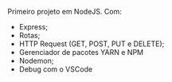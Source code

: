 Primeiro projeto em NodeJS.
Com:
- Express;
- Rotas;
- HTTP Request (GET, POST, PUT e DELETE);
- Gerenciador de pacotes YARN e NPM
- Nodemon;
- Debug com o VSCode
